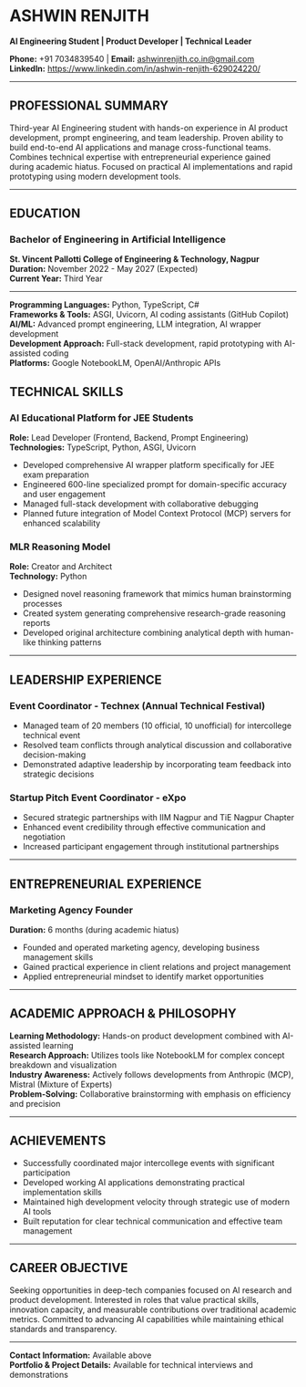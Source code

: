 # ASHWIN RENJITH
**AI Engineering Student | Product Developer | Technical Leader**

**Phone:** +91 7034839540 | **Email:** ashwinrenjith.co.in@gmail.com  
**LinkedIn:** https://www.linkedin.com/in/ashwin-renjith-629024220/

---

## PROFESSIONAL SUMMARY

Third-year AI Engineering student with hands-on experience in AI product development, prompt engineering, and team leadership. Proven ability to build end-to-end AI applications and manage cross-functional teams. Combines technical expertise with entrepreneurial experience gained during academic hiatus. Focused on practical AI implementations and rapid prototyping using modern development tools.

---

## EDUCATION

### Bachelor of Engineering in Artificial Intelligence
**St. Vincent Pallotti College of Engineering & Technology, Nagpur**  
**Duration:** November 2022 - May 2027 (Expected)  
**Current Year:** Third Year

---

**Programming Languages:** Python, TypeScript, C#  
**Frameworks & Tools:** ASGI, Uvicorn, AI coding assistants (GitHub Copilot)  
**AI/ML:** Advanced prompt engineering, LLM integration, AI wrapper development  
**Development Approach:** Full-stack development, rapid prototyping with AI-assisted coding  
**Platforms:** Google NotebookLM, OpenAI/Anthropic APIs

## TECHNICAL SKILLS

### AI Educational Platform for JEE Students
**Role:** Lead Developer (Frontend, Backend, Prompt Engineering)  
**Technologies:** TypeScript, Python, ASGI, Uvicorn  
- Developed comprehensive AI wrapper platform specifically for JEE exam preparation
- Engineered 600-line specialized prompt for domain-specific accuracy and user engagement
- Managed full-stack development with collaborative debugging
- Planned future integration of Model Context Protocol (MCP) servers for enhanced scalability

### MLR Reasoning Model
**Role:** Creator and Architect  
**Technology:** Python  
- Designed novel reasoning framework that mimics human brainstorming processes
- Created system generating comprehensive research-grade reasoning reports
- Developed original architecture combining analytical depth with human-like thinking patterns

---

## LEADERSHIP EXPERIENCE

### Event Coordinator - Technex (Annual Technical Festival)
- Managed team of 20 members (10 official, 10 unofficial) for intercollege technical event
- Resolved team conflicts through analytical discussion and collaborative decision-making
- Demonstrated adaptive leadership by incorporating team feedback into strategic decisions

### Startup Pitch Event Coordinator - eXpo
- Secured strategic partnerships with IIM Nagpur and TiE Nagpur Chapter
- Enhanced event credibility through effective communication and negotiation
- Increased participant engagement through institutional partnerships

---

## ENTREPRENEURIAL EXPERIENCE

### Marketing Agency Founder
**Duration:** 6 months (during academic hiatus)  
- Founded and operated marketing agency, developing business management skills
- Gained practical experience in client relations and project management
- Applied entrepreneurial mindset to identify market opportunities

---

## ACADEMIC APPROACH & PHILOSOPHY

**Learning Methodology:** Hands-on product development combined with AI-assisted learning  
**Research Approach:** Utilizes tools like NotebookLM for complex concept breakdown and visualization  
**Industry Awareness:** Actively follows developments from Anthropic (MCP), Mistral (Mixture of Experts)  
**Problem-Solving:** Collaborative brainstorming with emphasis on efficiency and precision

---

## ACHIEVEMENTS

- Successfully coordinated major intercollege events with significant participation
- Developed working AI applications demonstrating practical implementation skills
- Maintained high development velocity through strategic use of modern AI tools
- Built reputation for clear technical communication and effective team management

---

## CAREER OBJECTIVE

Seeking opportunities in deep-tech companies focused on AI research and product development. Interested in roles that value practical skills, innovation capacity, and measurable contributions over traditional academic metrics. Committed to advancing AI capabilities while maintaining ethical standards and transparency.

---

**Contact Information:** Available above  
**Portfolio & Project Details:** Available for technical interviews and demonstrations